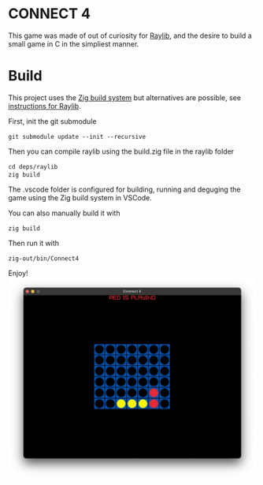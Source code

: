 # CONNECT 4

This game was made of out of curiosity for [Raylib](https://www.raylib.com/), and the desire to build a small game in C in the simpliest manner.  

# Build
This project uses the [Zig build system](https://ziglang.org/learn/build-system/) but alternatives are possible, see [instructions for Raylib](https://github.com/raysan5/raylib?tab=readme-ov-file#build-and-installation). 

First, init the git submodule
````
git submodule update --init --recursive
````
Then you can compile raylib using the build.zig file in the raylib folder
````
cd deps/raylib
zig build
```` 

The .vscode folder is configured for building, running and deguging the game using the Zig build system in VSCode.  

You can also manually build it with
````
zig build
````
Then run it with
````
zig-out/bin/Connect4
````

Enjoy!  
![screenshot](Screenshot.png)
